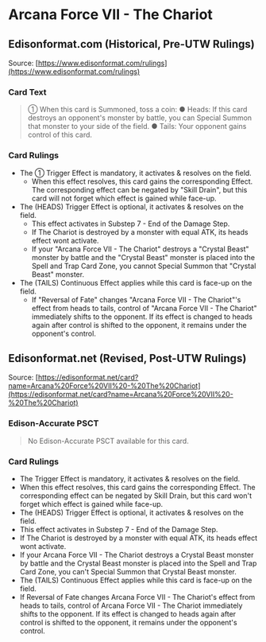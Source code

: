 # Arcana Force VII - The Chariot

## Edisonformat.com (Historical, Pre-UTW Rulings)

Source: [https://www.edisonformat.com/rulings](https://www.edisonformat.com/rulings)

### Card Text

> ① When this card is Summoned, toss a coin: ● Heads: If this card destroys an opponent's monster by battle, you can Special Summon that monster to your side of the field. ● Tails: Your opponent gains control of this card.

### Card Rulings

*   The ① Trigger Effect is mandatory, it activates & resolves on the field.
    *   When this effect resolves, this card gains the corresponding Effect. The corresponding effect can be negated by "Skill Drain", but this card will not forget which effect is gained while face-up.
*   The (HEADS) Trigger Effect is optional, it activates & resolves on the field.
    *   This effect activates in Substep 7 - End of the Damage Step.
    *   If The Chariot is destroyed by a monster with equal ATK, its heads effect wont activate.
    *   If your "Arcana Force VII - The Chariot" destroys a "Crystal Beast" monster by battle and the "Crystal Beast" monster is placed into the Spell and Trap Card Zone, you cannot Special Summon that "Crystal Beast" monster.
*   The (TAILS) Continuous Effect applies while this card is face-up on the field.
    *   If "Reversal of Fate" changes "Arcana Force VII - The Chariot"'s effect from heads to tails, control of "Arcana Force VII - The Chariot" immediately shifts to the opponent. If its effect is changed to heads again after control is shifted to the opponent, it remains under the opponent's control.

## Edisonformat.net (Revised, Post-UTW Rulings)

Source: [https://edisonformat.net/card?name=Arcana%20Force%20VII%20-%20The%20Chariot](https://edisonformat.net/card?name=Arcana%20Force%20VII%20-%20The%20Chariot)

### Edison-Accurate PSCT

> No Edison-Accurate PSCT available for this card.

### Card Rulings

*   The Trigger Effect is mandatory, it activates & resolves on the field.
*   When this effect resolves, this card gains the corresponding Effect. The corresponding effect can be negated by Skill Drain, but this card won't forget which effect is gained while face-up.
*   The (HEADS) Trigger Effect is optional, it activates & resolves on the field.
*   This effect activates in Substep 7 - End of the Damage Step.
*   If The Chariot is destroyed by a monster with equal ATK, its heads effect wont activate.
*   If your Arcana Force VII - The Chariot destroys a Crystal Beast monster by battle and the Crystal Beast monster is placed into the Spell and Trap Card Zone, you can't Special Summon that Crystal Beast monster.
*   The (TAILS) Continuous Effect applies while this card is face-up on the field.
*   If Reversal of Fate changes Arcana Force VII - The Chariot's effect from heads to tails, control of Arcana Force VII - The Chariot immediately shifts to the opponent. If its effect is changed to heads again after control is shifted to the opponent, it remains under the opponent's control.
            